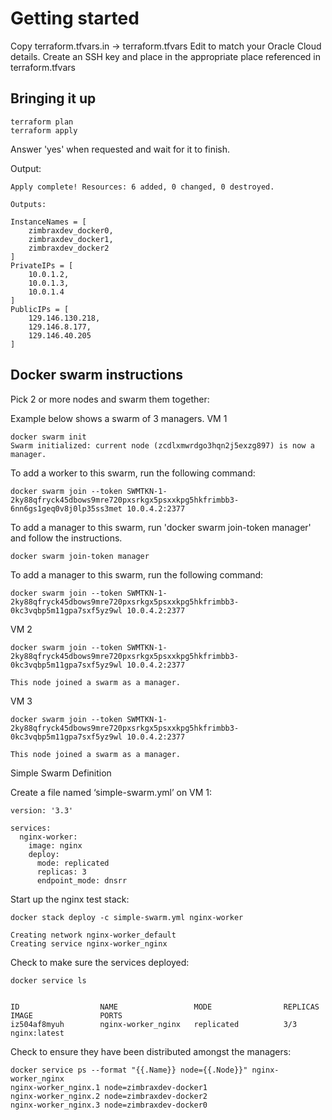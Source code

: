 # Getting started

Copy terraform.tfvars.in -> terraform.tfvars
Edit to match your Oracle Cloud details.
Create an SSH key and place in the appropriate place referenced in terraform.tfvars

## Bringing it up

    terraform plan
    terraform apply

Answer 'yes' when requested and wait for it to finish.

Output:

    Apply complete! Resources: 6 added, 0 changed, 0 destroyed.

    Outputs:

    InstanceNames = [
        zimbraxdev_docker0,
        zimbraxdev_docker1,
        zimbraxdev_docker2
    ]
    PrivateIPs = [
        10.0.1.2,
        10.0.1.3,
        10.0.1.4
    ]
    PublicIPs = [
        129.146.130.218,
        129.146.8.177,
        129.146.40.205
    ]


## Docker swarm instructions


Pick 2 or more nodes and swarm them together:

Example below shows a swarm of 3 managers.
VM 1

    docker swarm init
    Swarm initialized: current node (zcdlxmwrdgo3hqn2j5exzg897) is now a manager.

To add a worker to this swarm, run the following command:

    docker swarm join --token SWMTKN-1-2ky88qfryck45dbows9mre720pxsrkgx5psxxkpg5hkfrimbb3-6nn6gs1geq0v8j0lp35ss3met 10.0.4.2:2377

To add a manager to this swarm, run 'docker swarm join-token manager' and follow the instructions.

    docker swarm join-token manager

To add a manager to this swarm, run the following command:

    docker swarm join --token SWMTKN-1-2ky88qfryck45dbows9mre720pxsrkgx5psxxkpg5hkfrimbb3-0kc3vqbp5m11gpa7sxf5yz9wl 10.0.4.2:2377

VM 2

    docker swarm join --token SWMTKN-1-2ky88qfryck45dbows9mre720pxsrkgx5psxxkpg5hkfrimbb3-0kc3vqbp5m11gpa7sxf5yz9wl 10.0.4.2:2377

	This node joined a swarm as a manager.

VM 3

    docker swarm join --token SWMTKN-1-2ky88qfryck45dbows9mre720pxsrkgx5psxxkpg5hkfrimbb3-0kc3vqbp5m11gpa7sxf5yz9wl 10.0.4.2:2377

	This node joined a swarm as a manager.


Simple Swarm Definition

Create a file named ‘simple-swarm.yml’ on VM 1:

    version: '3.3'

    services:
      nginx-worker:
        image: nginx
        deploy:
          mode: replicated
          replicas: 3
          endpoint_mode: dnsrr

Start up the nginx test stack:


    docker stack deploy -c simple-swarm.yml nginx-worker

    Creating network nginx-worker_default
    Creating service nginx-worker_nginx


Check to make sure the services deployed:

	docker service ls


    ID                  NAME                 MODE                REPLICAS            IMAGE               PORTS
    iz504af8myuh        nginx-worker_nginx   replicated          3/3                 nginx:latest


Check to ensure they have been distributed amongst the managers:

    docker service ps --format "{{.Name}} node={{.Node}}" nginx-worker_nginx
    nginx-worker_nginx.1 node=zimbraxdev-docker1
    nginx-worker_nginx.2 node=zimbraxdev-docker2
    nginx-worker_nginx.3 node=zimbraxdev-docker0
